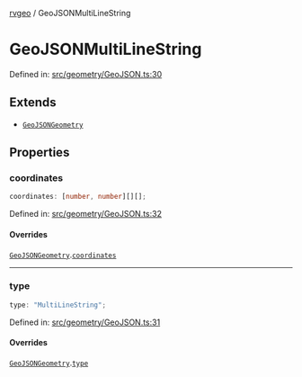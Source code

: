 [rvgeo](../index.md) / GeoJSONMultiLineString

# GeoJSONMultiLineString

Defined in: [src/geometry/GeoJSON.ts:30](https://github.com/pzq123456/RVGeo/blob/e727f6f6e310621d656b74948bed9956ff45a613/src/geometry/GeoJSON.ts#L30)

## Extends

- [`GeoJSONGeometry`](GeoJSONGeometry.md)

## Properties

### coordinates

```ts
coordinates: [number, number][][];
```

Defined in: [src/geometry/GeoJSON.ts:32](https://github.com/pzq123456/RVGeo/blob/e727f6f6e310621d656b74948bed9956ff45a613/src/geometry/GeoJSON.ts#L32)

#### Overrides

[`GeoJSONGeometry`](GeoJSONGeometry.md).[`coordinates`](GeoJSONGeometry.md#coordinates)

***

### type

```ts
type: "MultiLineString";
```

Defined in: [src/geometry/GeoJSON.ts:31](https://github.com/pzq123456/RVGeo/blob/e727f6f6e310621d656b74948bed9956ff45a613/src/geometry/GeoJSON.ts#L31)

#### Overrides

[`GeoJSONGeometry`](GeoJSONGeometry.md).[`type`](GeoJSONGeometry.md#type)
